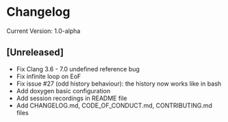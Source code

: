 # Changelog

Current Version: 1.0-alpha

## [Unreleased]

- Fix Clang 3.6 - 7.0 undefined reference bug
- Fix infinite loop on EoF
- Fix issue #27 (odd history behaviour): the history now works like in bash
- Add doxygen basic configuration
- Add session recordings in README file
- Add CHANGELOG.md, CODE_OF_CONDUCT.md, CONTRIBUTING.md files